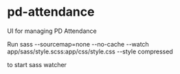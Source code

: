 # pd-attendance
UI for managing PD Attendance

Run 
sass --sourcemap=none --no-cache  --watch app/sass/style.scss:app/css/style.css --style compressed

to start sass watcher
